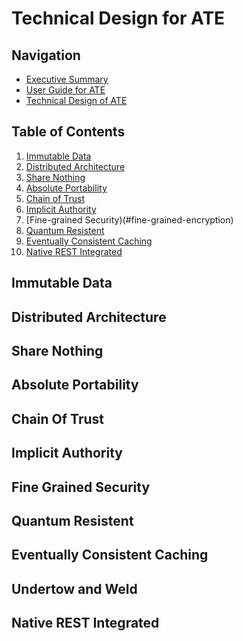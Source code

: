 Technical Design for ATE
========================

## Navigation

- [Executive Summary](../README.md)
- [User Guide for ATE](guide.md)
- [Technical Design of ATE](design.md)

## Table of Contents

1. [Immutable Data](#immutable-data)
2. [Distributed Architecture](#distributed-architecture)
3. [Share Nothing](#share-nothing)
4. [Absolute Portability](#absolute-portability)
5. [Chain of Trust](#chain-of-trust)
6. [Implicit Authority](#implicit-authority)
7. [Fine-grained Security)(#fine-grained-encryption)
9. [Quantum Resistent](#quantum-resistent)
10. [Eventually Consistent Caching](#eventually-consistent-caching)
11. [Native REST Integrated](#native-rest-integrated)

## Immutable Data

## Distributed Architecture

## Share Nothing

## Absolute Portability

## Chain Of Trust

## Implicit Authority

## Fine Grained Security

## Quantum Resistent

## Eventually Consistent Caching

## Undertow and Weld

## Native REST Integrated
